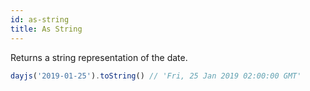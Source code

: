 ```yaml
---
id: as-string
title: As String
---
```


Returns a string representation of the date.

```js
dayjs('2019-01-25').toString() // 'Fri, 25 Jan 2019 02:00:00 GMT'
```
